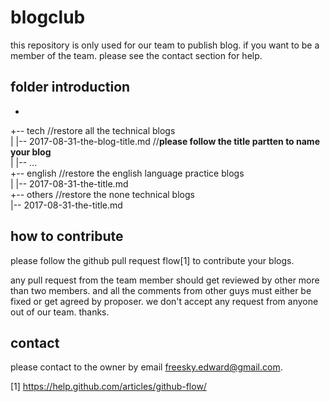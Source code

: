 # blogclub
this repository is only used for our team to publish blog. if you want to be a member of the team. please see the contact section for help.

## folder introduction

-
+-- tech  //restore all the technical blogs   
|   |-- 2017-08-31-the-blog-title.md  //**please follow the title partten to name your blog**   
|   |-- ...   
+-- english //restore the english language practice blogs   
|   |-- 2017-08-31-the-title.md   
+-- others  //restore the none technical blogs   
    |-- 2017-08-31-the-title.md   
    
## how to contribute

please follow the github pull request flow[1] to contribute your blogs.

any pull request from the team member should get reviewed by other more than two members. and all the comments from other guys must either
be fixed or get agreed by proposer. 
we don't accept any request from anyone out of our team. thanks.


## contact

please contact to the owner by email freesky.edward@gmail.com.

[1] https://help.github.com/articles/github-flow/
